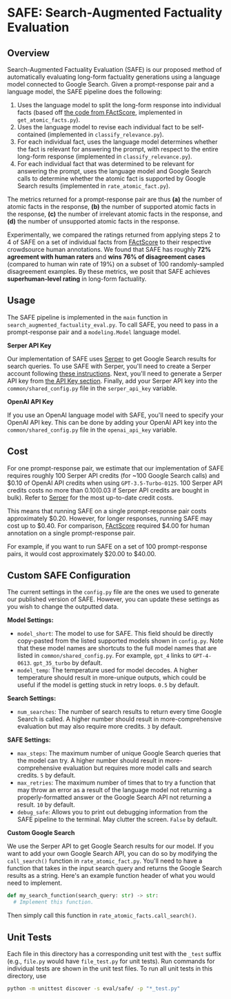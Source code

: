 # SAFE: Search-Augmented Factuality Evaluation

## Overview

Search-Augmented Factuality Evaluation (SAFE) is our proposed method of automatically evaluating long-form factuality generations using a language model connected to Google Search.
Given a prompt-response pair and a language model, the SAFE pipeline does the following:
1. Uses the language model to split the long-form response into individual facts (based off [the code from FActScore](https://github.com/shmsw25/FActScore/blob/main/factscore/atomic_facts.py), implemented in `get_atomic_facts.py`).
2. Uses the language model to revise each individual fact to be self-contained (implemented in `classify_relevance.py`).
3. For each individual fact, uses the language model determines whether the fact is relevant for answering the prompt, with respect to the entire long-form response (implemented in `classify_relevance.py`).
4. For each individual fact that was determined to be relevant for answering the prompt, uses the language model and Google Search calls to determine whether the atomic fact is supported by Google Search results (implemented in `rate_atomic_fact.py`).

The metrics returned for a prompt-response pair are thus **(a)** the number of atomic facts in the response, **(b)** the number of supported atomic facts in the response, **(c)** the number of irrelevant atomic facts in the response, and **(d)** the number of unsupported atomic facts in the response.

Experimentally, we compared the ratings returned from applying steps 2 to 4 of SAFE on a set of individual facts from [FActScore](https://arxiv.org/abs/2305.14251) to their respective crowdsource human annotations.
We found that SAFE has roughly **72% agreement with human raters** and **wins 76% of disagreement cases** (compared to human win rate of 19%) on a subset of 100 randomly-sampled disagreement examples.
By these metrics, we posit that SAFE achieves **superhuman-level rating** in long-form factuality.

## Usage

The SAFE pipeline is implemented in the `main` function in `search_augmented_factuality_eval.py`.
To call SAFE, you need to pass in a prompt-response pair and a `modeling.Model` language model.

**Serper API Key**

Our implementation of SAFE uses [Serper](https://serper.dev/) to get Google Search results for search queries.
To use SAFE with Serper, you'll need to create a Serper account following [these instructions](https://serper.dev/signup).
Next, you'll need to generate a Serper API key from [the API Key section](https://serper.dev/api-key).
Finally, add your Serper API key into the `common/shared_config.py` file in the `serper_api_key` variable.

**OpenAI API Key**

If you use an OpenAI language model with SAFE, you'll need to specify your OpenAI API key.
This can be done by adding your OpenAI API key into the `common/shared_config.py` file in the `openai_api_key` variable.

## Cost

For one prompt-response pair, we estimate that our implementation of SAFE requires roughly 100 Serper API credits (for ~100 Google Search calls) and $0.10 of OpenAI API credits when using `GPT-3.5-Turbo-0125`.
100 Serper API credits costs no more than $0.10 ($0.03 if Serper API credits are bought in bulk).
Refer to [Serper](https://serper.dev/) for the most up-to-date credit costs.

This means that running SAFE on a single prompt-response pair costs approximately $0.20.
However, for longer responses, running SAFE may cost up to $0.40.
For comparison, [FActScore](https://arxiv.org/pdf/2305.14251.pdf) required $4.00 for human annotation on a single prompt-response pair.

For example, if you want to run SAFE on a set of 100 prompt-response pairs, it would cost approximately $20.00 to $40.00.

## Custom SAFE Configuration
The current settings in the `config.py` file are the ones we used to generate our published version of SAFE.
However, you can update these settings as you wish to change the outputted data.

**Model Settings:**

- `model_short`: The model to use for SAFE. This field should be directly copy-pasted from the listed supported models shown in `config.py`.  Note that these model names are shortcuts to the full model names that are listed in `common/shared_config.py`. For example, `gpt_4` links to `GPT-4-0613`. `gpt_35_turbo` by default.
- `model_temp`: The temperature used for model decodes. A higher temperature should result in more-unique outputs, which could be useful if the model is getting stuck in retry loops. `0.5` by default.

**Search Settings:**

- `num_searches`: The number of search results to return every time Google Search is called. A higher number should result in more-comprehensive evaluation but may also require more credits. `3` by default.

**SAFE Settings:**

- `max_steps`: The maximum number of unique Google Search queries that the model can try. A higher number should result in more-comprehensive evaluation but requires more model calls and search credits. `5` by default.
- `max_retries`: The maximum number of times that to try a function that may throw an error as a result of the language model not returning a properly-formatted answer or the Google Search API not returning a result. `10` by default.
- `debug_safe`: Allows you to print out debugging information from the SAFE pipeline to the terminal. May clutter the screen. `False` by default.

**Custom Google Search**

We use the Serper API to get Google Search results for our model.
If you want to add your own Google Search API, you can do so by modifying the `call_search()` function in `rate_atomic_fact.py`.
You'll need to have a function that takes in the input search query and returns the Google Search results as a string.
Here's an example function header of what you would need to implement.

```python
def my_search_function(search_query: str) -> str:
  # Implement this function.
```

Then simply call this function in `rate_atomic_facts.call_search()`.

## Unit Tests

Each file in this directory has a corresponding unit test with the `_test` suffix (e.g., `file.py` would have `file_test.py` for unit tests). Run commands for individual tests are shown in the unit test files. To run all unit tests in this directory, use

```bash
python -m unittest discover -s eval/safe/ -p "*_test.py"
```

